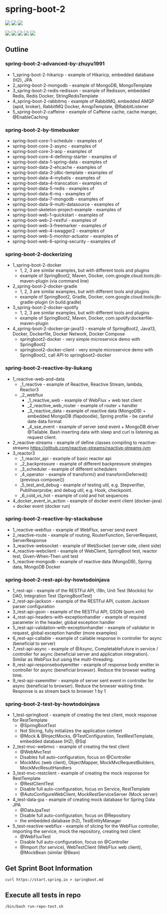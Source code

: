 # spring-boot-2

![](https://img.shields.io/badge/language-java-blue)
![](https://img.shields.io/badge/technology-spring%20boot-blue)
![](https://img.shields.io/badge/development%20year-2020-orange)

![](https://img.shields.io/github/languages/top/shijiansu/spring-boot-2)
![](https://img.shields.io/github/languages/count/shijiansu/spring-boot-2)
![](https://img.shields.io/github/languages/code-size/shijiansu/spring-boot-2)
![](https://img.shields.io/github/repo-size/shijiansu/spring-boot-2)
![](https://img.shields.io/github/last-commit/shijiansu/spring-boot-2?color=red)

## Outline

### spring-boot-2-advanced-by-zhuyu1991

- 1_spring-boot-2-hikaricp - example of Hikaricp, embedded database (H2), JPA
- 2_spring-boot-2-mongodb - example of MongoDB, MongoTemplate
- 3_spring-boot-2-redis-redisson - example of Redisson, embedded Redis, Redis Docker, StringRedisTemplate
- 4_spring-boot-2-rabbitmq - example of RabbitMQ, embedded AMQP (apid, broker), RabbitMQ Docker, AmqpTemplate, @RabbitListener
- 5_spring-boot-2-caffeine - example of Caffeine cache, cache manger, @EnableCaching

### spring-boot-2-by-timebusker

- spring-boot-core-1-schedule - examples of
- spring-boot-core-2-async - examples of
- spring-boot-core-3-aop - examples of
- spring-boot-core-4-defining-starter - examples of
- spring-boot-data-1-spring-data - examples of
- spring-boot-data-2-ehcache - examples of
- spring-boot-data-3-jdbc-template - examples of
- spring-boot-data-4-mybatis - examples of
- spring-boot-data-4-transcation - examples of
- spring-boot-data-5-redis - examples of
- spring-boot-data-6-mq - examples of
- spring-boot-data-7-mongodb - examples of
- spring-boot-data-9-multi-datasource - examples of
- spring-boot-skeleton-project-example - examples of
- spring-boot-web-1-quickstart - examples of
- spring-boot-web-2-restful - examples of
- spring-boot-web-3-freemarker - examples of
- spring-boot-web-4-swagger2 - examples of
- spring-boot-web-5-monitor-actuator - examples of
- spring-boot-web-6-spring-security - examples of

### spring-boot-2-dockerizing

- 1_spring-boot-2-docker
  - 1, 2, 3 are similar examples, but with different tools and plugins
  - example of SpringBoot2, Maven, Docker, com.google.cloud.tools:jib-maven-plugin (via command line)
- 2_spring-boot-2-docker-gradle
  - 1, 2, 3 are similar examples, but with different tools and plugins
  - example of SpringBoot2, Gradle, Docker, com.google.cloud.tools:jib-gradle-plugin (in build.gradle)
- 3_spring-boot-2-docker-spotify
  - 1, 2, 3 are similar examples, but with different tools and plugins
  - example of SpringBoot2, Maven, Docker, com.spotify:dockerfile-maven-plugin
- 4_spring-boot-2-docker-jar-java13 - example of SpringBoot2, Java13, Docker, Dockerfile, Docker Network, Docker Compose
  - springboot2-docker - very simple microservice demo with SpringBoot2
  - springboot2-docker-client - very simple microservice demo with SpringBoot2, call API to springboot2-docker

### spring-boot-2-reactive-by-liukang

- 1_reactive-web-and-data
  - _1_reactive - example of Reactive, Reactive Stream, lambda, Reactor3
  - _2_webflux
    - _1_reactive_web - example of WebFlux + web test client
    - _2_reactive_web_router - example of router + handler
    - _3_reactive_data - example of reactive data (MongoDB) + embedded MongoDB (flapdoodle), Spring profile - be careful date data format
    - _4_sse_event - example of server send event + MongoDB driver @Tailable. Bash inserting data with sleep and curl is listening as request client.
- 2_reactive-streams - example of define classes compiling to reactive-streams <https://github.com/reactive-streams/reactive-streams-jvm> 
- 3_reactor3
  - _1_reactor_api - example of basic reactor api
  - _2_backpressure - example of different backpressure strategies
  - _3_scheduler - example of different schedulers
  - _4_operator - example of transform() and transformDeferred() (previous compose()) 
  - _5_test_and_debug - example of testing util, e.g. Stepverifier, Publihserprobe; and debug util, e.g. Hook, checkpoint.
  - _6_cold_vs_hot - example of cold and hot sequences
- 4_docker_event_in_action - example of docker event client (docker-java) + docker event (docker run)

### spring-boot-2-reactive-by-stackabuse

- 1_reactive-webflux - example of WebFlux, server send event
- 2_reactive-route - example of routing, RouterFunction, ServerRequest, ServerResponse
- 3_reactive-websocket - example of WebSocket (server side, client side)
- 4_reactive-webclient - example of WebClient, SpringBoot test, reactor test, Given-When-Then unit test
- 5_reactive-mongodb - example of reactive data (MongoDB), Spring data, MongoDB Docker

### spring-boot-2-rest-api-by-howtodoinjava

- 1_rest-api - example of the RESTFul API, i18n, Unit Test (Mockito) for DAO, Integration Test (SpringBootTest)
- 2_rest-api-jackson - example of the RESTFul API, custom Jackson parser configuration
- 3_rest-api-gson - example of the RESTFul API, GSON (pom.xml)
- 4_rest-api-headers-with-exceptionhandler - example of required parameter in the header, global exception handler
- 5_rest-api-validation-with-exceptionhandler - example of validator in request, global exception handler (more examples)
- 6_rest-api-callable - example of callable response in controller for async (beneficial to server)
- 7_rest-api-async - example of @Async, CompletableFuture in service / controller for async (beneficial server and application integration). Similar as WebFlux but using the multi-threading.
- 8_rest-api-responsebodyemitter - example of response body emitter in controller for async (beneficial browser). Reduce the browser waiting time.
- 9_rest-api-sseemitter - example of server sent event in controller for async (beneficial to browser). Reduce the browser waiting time. Response is as stream back to browser 1 by 1

### spring-boot-2-test-by-howtodoinjava

- 1_test-springboot - example of creating the test client, mock response for RestTemplate
  - @SpringBootTest
  - Not Slicing, fully initializes the application context
  - @Mock & @InjectMocks, @TestConfiguration, TestRestTemplate, embedded database (H2), @Sql
- 2_test-mvc-webmvc - example of creating the test client
  - @WebMvcTest
  - Disables full auto-configuration, focus on @Controller
  - MockMvc (web client), ObjectMapper, MockMvcRequestBuilders, MockMvcResultHandlers
- 3_test-mvc-restclient - example of creating the mock response for RestTemplate
  - @RestClientTest
  - Disable full auto-configuration, focus on Service, RestTemplate
  - @AutoConfigureWebClient, MockRestServiceServer (Mock server)
- 4_test-data-jpa - example of creating mock database for Spring Data JPA
  - @DataJpaTest
  - Disable full auto-configuration, focus on @Repository
  - the embedded database (h2), TestEntityManager
- 5_test-reactive-webflux - example of slicing for the WebFlux controller, importing the service, mock the repository, creating test client
  - @WebFluxTest
  - Disable full auto-configuration, focus on @Controller
  - @Import (for service), WebTestClient (WebFlux web client), @MockBean (similar @Bean)

## Get Sprint Boot Information

`curl https://start.spring.io > springboot.md`

## Execute all tests in repo

`/bin/bash run-repo-test.sh`
